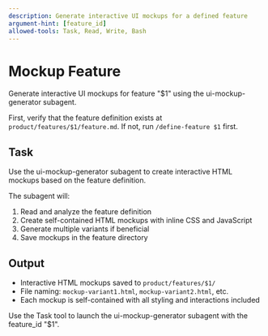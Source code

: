```yaml
---
description: Generate interactive UI mockups for a defined feature
argument-hint: [feature_id]
allowed-tools: Task, Read, Write, Bash
---
```


# Mockup Feature

Generate interactive UI mockups for feature "$1" using the ui-mockup-generator subagent.

First, verify that the feature definition exists at `product/features/$1/feature.md`. If not, run `/define-feature $1` first.

## Task
Use the ui-mockup-generator subagent to create interactive HTML mockups based on the feature definition.

The subagent will:
1. Read and analyze the feature definition
2. Create self-contained HTML mockups with inline CSS and JavaScript
3. Generate multiple variants if beneficial
4. Save mockups in the feature directory

## Output
- Interactive HTML mockups saved to `product/features/$1/`
- File naming: `mockup-variant1.html`, `mockup-variant2.html`, etc.
- Each mockup is self-contained with all styling and interactions included

Use the Task tool to launch the ui-mockup-generator subagent with the feature_id "$1".